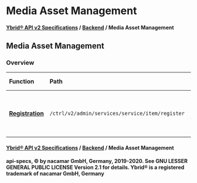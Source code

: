 # Media Asset Management

#### [**Ybrid® API v2 Specifications**](../../) / [**Backend**](../) / Media Asset Management

## Media Asset Management

### Overview

| Function | Path | Short Description |
| :--- | :--- | :--- |
| [**Registration**](registration.md) | `/ctrl/v2/admin/services/service/item/register` | Registration of local or remote assets for later injection. |

#### [**Ybrid® API v2 Specifications**](../../) / [**Backend**](../) / Media Asset Management

**api-specs, © by nacamar GmbH, Germany, 2019-2020. See GNU LESSER GENERAL PUBLIC LICENSE Version 2.1 for details. Ybrid® is a registered trademark of nacamar GmbH, Germany**

